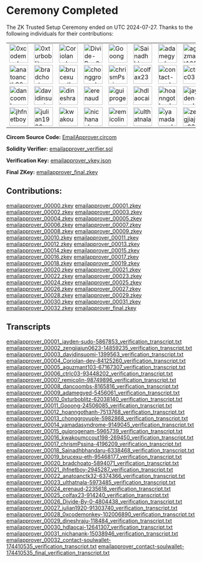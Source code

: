 # Ceremony Completed

The ZK Trusted Setup Ceremony ended on UTC 2024-07-27.
Thanks to the following individuals for their contributions:
<table>
  <tr>
    <td><img src="https://github.com/0xcodemonkey.png" width="50" height="50" alt="0xcodemonkey" /></td>
    <td><img src="https://github.com/0xturboblitz.png" width="50" height="50" alt="0xturboblitz" /></td>
    <td><img src="https://github.com/Coriolan-dev.png" width="50" height="50" alt="Coriolan-dev" /></td>
    <td><img src="https://github.com/Divide-By-0.png" width="50" height="50" alt="Divide-By-0" /></td>
    <td><img src="https://github.com/Gooong.png" width="50" height="50" alt="Gooong" /></td>
    <td><img src="https://github.com/Sainadhbhandaru.png" width="50" height="50" alt="Sainadhbhandaru" /></td>
    <td><img src="https://github.com/adamegyed.png" width="50" height="50" alt="adamegyed" /></td>
    <td><img src="https://github.com/aguzmant103.png" width="50" height="50" alt="aguzmant103" /></td>
  </tr>
  <tr>
    <td><img src="https://github.com/anatoanctk32.png" width="50" height="50" alt="anatoanctk32" /></td>
    <td><img src="https://github.com/bradchoato.png" width="50" height="50" alt="bradchoato" /></td>
    <td><img src="https://github.com/brucexu-eth.png" width="50" height="50" alt="brucexu-eth" /></td>
    <td><img src="https://github.com/chonggrovuple.png" width="50" height="50" alt="chonggrovuple" /></td>
    <td><img src="https://github.com/chrismPssina.png" width="50" height="50" alt="chrismPssina" /></td>
    <td><img src="https://github.com/colfax23.png" width="50" height="50" alt="colfax23" /></td>
    <td><img src="https://github.com/contact-soulwallet.png" width="50" height="50" alt="contact-soulwallet" /></td>
    <td><img src="https://github.com/ctrlc03.png" width="50" height="50" alt="ctrlc03" /></td>
  </tr>
  <tr>
    <td><img src="https://github.com/dancoombs.png" width="50" height="50" alt="dancoombs" /></td>
    <td><img src="https://github.com/davidinsuomi.png" width="50" height="50" alt="davidinsuomi" /></td>
    <td><img src="https://github.com/dineshraju.png" width="50" height="50" alt="dineshraju" /></td>
    <td><img src="https://github.com/erenaud.png" width="50" height="50" alt="erenaud" /></td>
    <td><img src="https://github.com/guiprogenam.png" width="50" height="50" alt="guiprogenam" /></td>
    <td><img src="https://github.com/hdlaocai.png" width="50" height="50" alt="hdlaocai" /></td>
    <td><img src="https://github.com/hoanngothanh.png" width="50" height="50" alt="hoanngothanh" /></td>
    <td><img src="https://github.com/jayden-sudo.png" width="50" height="50" alt="jayden-sudo" /></td>
  </tr>
  <tr>
    <td><img src="https://github.com/jhfnetboy.png" width="50" height="50" alt="jhfnetboy" /></td>
    <td><img src="https://github.com/julian1920.png" width="50" height="50" alt="julian1920" /></td>
    <td><img src="https://github.com/kwakoumccout198.png" width="50" height="50" alt="kwakoumccout198" /></td>
    <td><img src="https://github.com/nichanank.png" width="50" height="50" alt="nichanank" /></td>
    <td><img src="https://github.com/remicolin.png" width="50" height="50" alt="remicolin" /></td>
    <td><img src="https://github.com/ulthatnala.png" width="50" height="50" alt="ulthatnala" /></td>
    <td><img src="https://github.com/yamadasyndrome.png" width="50" height="50" alt="yamadasyndrome" /></td>
    <td><img src="https://github.com/zengjiajun0623.png" width="50" height="50" alt="zengjiajun0623" /></td>
  </tr>
</table>


**Circom Source Code:** [EmailApprover.circom](https://github.com/SoulWallet/email-approver/blob/30ca27e58dcc261aa3aafad2603124157783b640/packages/circuits/EmailApprover.circom)

**Solidity Verifier:** [emailapprover_verifier.sol](emailapprover_verifier.sol)

**Verification Key:** [emailapprover_vkey.json](emailapprover_vkey.json)

**Final ZKey:** [emailapprover_final.zkey](https://emailapprover-ph2-ceremony.s3.amazonaws.com/circuits/emailapprover/contributions/emailapprover_final.zkey)


## Contributions:
[emailapprover_00000.zkey](https://emailapprover-ph2-ceremony.s3.amazonaws.com/circuits/emailapprover/contributions/emailapprover_00000.zkey)
[emailapprover_00001.zkey](https://emailapprover-ph2-ceremony.s3.amazonaws.com/circuits/emailapprover/contributions/emailapprover_00001.zkey)
[emailapprover_00002.zkey](https://emailapprover-ph2-ceremony.s3.amazonaws.com/circuits/emailapprover/contributions/emailapprover_00002.zkey)
[emailapprover_00003.zkey](https://emailapprover-ph2-ceremony.s3.amazonaws.com/circuits/emailapprover/contributions/emailapprover_00003.zkey)
[emailapprover_00004.zkey](https://emailapprover-ph2-ceremony.s3.amazonaws.com/circuits/emailapprover/contributions/emailapprover_00004.zkey)
[emailapprover_00005.zkey](https://emailapprover-ph2-ceremony.s3.amazonaws.com/circuits/emailapprover/contributions/emailapprover_00005.zkey)
[emailapprover_00006.zkey](https://emailapprover-ph2-ceremony.s3.amazonaws.com/circuits/emailapprover/contributions/emailapprover_00006.zkey)
[emailapprover_00007.zkey](https://emailapprover-ph2-ceremony.s3.amazonaws.com/circuits/emailapprover/contributions/emailapprover_00007.zkey)
[emailapprover_00008.zkey](https://emailapprover-ph2-ceremony.s3.amazonaws.com/circuits/emailapprover/contributions/emailapprover_00008.zkey)
[emailapprover_00009.zkey](https://emailapprover-ph2-ceremony.s3.amazonaws.com/circuits/emailapprover/contributions/emailapprover_00009.zkey)
[emailapprover_00010.zkey](https://emailapprover-ph2-ceremony.s3.amazonaws.com/circuits/emailapprover/contributions/emailapprover_00010.zkey)
[emailapprover_00011.zkey](https://emailapprover-ph2-ceremony.s3.amazonaws.com/circuits/emailapprover/contributions/emailapprover_00011.zkey)
[emailapprover_00012.zkey](https://emailapprover-ph2-ceremony.s3.amazonaws.com/circuits/emailapprover/contributions/emailapprover_00012.zkey)
[emailapprover_00013.zkey](https://emailapprover-ph2-ceremony.s3.amazonaws.com/circuits/emailapprover/contributions/emailapprover_00013.zkey)
[emailapprover_00014.zkey](https://emailapprover-ph2-ceremony.s3.amazonaws.com/circuits/emailapprover/contributions/emailapprover_00014.zkey)
[emailapprover_00015.zkey](https://emailapprover-ph2-ceremony.s3.amazonaws.com/circuits/emailapprover/contributions/emailapprover_00015.zkey)
[emailapprover_00016.zkey](https://emailapprover-ph2-ceremony.s3.amazonaws.com/circuits/emailapprover/contributions/emailapprover_00016.zkey)
[emailapprover_00017.zkey](https://emailapprover-ph2-ceremony.s3.amazonaws.com/circuits/emailapprover/contributions/emailapprover_00017.zkey)
[emailapprover_00018.zkey](https://emailapprover-ph2-ceremony.s3.amazonaws.com/circuits/emailapprover/contributions/emailapprover_00018.zkey)
[emailapprover_00019.zkey](https://emailapprover-ph2-ceremony.s3.amazonaws.com/circuits/emailapprover/contributions/emailapprover_00019.zkey)
[emailapprover_00020.zkey](https://emailapprover-ph2-ceremony.s3.amazonaws.com/circuits/emailapprover/contributions/emailapprover_00020.zkey)
[emailapprover_00021.zkey](https://emailapprover-ph2-ceremony.s3.amazonaws.com/circuits/emailapprover/contributions/emailapprover_00021.zkey)
[emailapprover_00022.zkey](https://emailapprover-ph2-ceremony.s3.amazonaws.com/circuits/emailapprover/contributions/emailapprover_00022.zkey)
[emailapprover_00023.zkey](https://emailapprover-ph2-ceremony.s3.amazonaws.com/circuits/emailapprover/contributions/emailapprover_00023.zkey)
[emailapprover_00024.zkey](https://emailapprover-ph2-ceremony.s3.amazonaws.com/circuits/emailapprover/contributions/emailapprover_00024.zkey)
[emailapprover_00025.zkey](https://emailapprover-ph2-ceremony.s3.amazonaws.com/circuits/emailapprover/contributions/emailapprover_00025.zkey)
[emailapprover_00026.zkey](https://emailapprover-ph2-ceremony.s3.amazonaws.com/circuits/emailapprover/contributions/emailapprover_00026.zkey)
[emailapprover_00027.zkey](https://emailapprover-ph2-ceremony.s3.amazonaws.com/circuits/emailapprover/contributions/emailapprover_00027.zkey)
[emailapprover_00028.zkey](https://emailapprover-ph2-ceremony.s3.amazonaws.com/circuits/emailapprover/contributions/emailapprover_00028.zkey)
[emailapprover_00029.zkey](https://emailapprover-ph2-ceremony.s3.amazonaws.com/circuits/emailapprover/contributions/emailapprover_00029.zkey)
[emailapprover_00030.zkey](https://emailapprover-ph2-ceremony.s3.amazonaws.com/circuits/emailapprover/contributions/emailapprover_00030.zkey)
[emailapprover_00031.zkey](https://emailapprover-ph2-ceremony.s3.amazonaws.com/circuits/emailapprover/contributions/emailapprover_00031.zkey)
[emailapprover_00032.zkey](https://emailapprover-ph2-ceremony.s3.amazonaws.com/circuits/emailapprover/contributions/emailapprover_00032.zkey)
[emailapprover_final.zkey](https://emailapprover-ph2-ceremony.s3.amazonaws.com/circuits/emailapprover/contributions/emailapprover_final.zkey)


## Transcripts

[emailapprover_00001_jayden-sudo-5867853_verification_transcript.txt](transcripts/emailapprover_00001_jayden-sudo-5867853_verification_transcript.txt)
[emailapprover_00002_zengjiajun0623-14859235_verification_transcript.txt](transcripts/emailapprover_00002_zengjiajun0623-14859235_verification_transcript.txt)
[emailapprover_00003_davidinsuomi-1399563_verification_transcript.txt](transcripts/emailapprover_00003_davidinsuomi-1399563_verification_transcript.txt)
[emailapprover_00004_Coriolan-dev-84125260_verification_transcript.txt](transcripts/emailapprover_00004_Coriolan-dev-84125260_verification_transcript.txt)
[emailapprover_00005_aguzmant103-67167307_verification_transcript.txt](transcripts/emailapprover_00005_aguzmant103-67167307_verification_transcript.txt)
[emailapprover_00006_ctrlc03-93448202_verification_transcript.txt](transcripts/emailapprover_00006_ctrlc03-93448202_verification_transcript.txt)
[emailapprover_00007_remicolin-98749896_verification_transcript.txt](transcripts/emailapprover_00007_remicolin-98749896_verification_transcript.txt)
[emailapprover_00008_dancoombs-8165816_verification_transcript.txt](transcripts/emailapprover_00008_dancoombs-8165816_verification_transcript.txt)
[emailapprover_00009_adamegyed-5456061_verification_transcript.txt](transcripts/emailapprover_00009_adamegyed-5456061_verification_transcript.txt)
[emailapprover_00010_0xturboblitz-62038140_verification_transcript.txt](transcripts/emailapprover_00010_0xturboblitz-62038140_verification_transcript.txt)
[emailapprover_00011_Gooong-24506085_verification_transcript.txt](transcripts/emailapprover_00011_Gooong-24506085_verification_transcript.txt)
[emailapprover_00012_hoanngothanh-7513768_verification_transcript.txt](transcripts/emailapprover_00012_hoanngothanh-7513768_verification_transcript.txt)
[emailapprover_00013_chonggrovuple-5982868_verification_transcript.txt](transcripts/emailapprover_00013_chonggrovuple-5982868_verification_transcript.txt)
[emailapprover_00014_yamadasyndrome-9149045_verification_transcript.txt](transcripts/emailapprover_00014_yamadasyndrome-9149045_verification_transcript.txt)
[emailapprover_00015_guiprogenam-5965739_verification_transcript.txt](transcripts/emailapprover_00015_guiprogenam-5965739_verification_transcript.txt)
[emailapprover_00016_kwakoumccout198-269450_verification_transcript.txt](transcripts/emailapprover_00016_kwakoumccout198-269450_verification_transcript.txt)
[emailapprover_00017_chrismPssina-4196209_verification_transcript.txt](transcripts/emailapprover_00017_chrismPssina-4196209_verification_transcript.txt)
[emailapprover_00018_Sainadhbhandaru-6338468_verification_transcript.txt](transcripts/emailapprover_00018_Sainadhbhandaru-6338468_verification_transcript.txt)
[emailapprover_00019_brucexu-eth-95468177_verification_transcript.txt](transcripts/emailapprover_00019_brucexu-eth-95468177_verification_transcript.txt)
[emailapprover_00020_bradchoato-5894071_verification_transcript.txt](transcripts/emailapprover_00020_bradchoato-5894071_verification_transcript.txt)
[emailapprover_00021_jhfnetboy-2945287_verification_transcript.txt](transcripts/emailapprover_00021_jhfnetboy-2945287_verification_transcript.txt)
[emailapprover_00022_anatoanctk32-6374366_verification_transcript.txt](transcripts/emailapprover_00022_anatoanctk32-6374366_verification_transcript.txt)
[emailapprover_00023_ulthatnala-5973485_verification_transcript.txt](transcripts/emailapprover_00023_ulthatnala-5973485_verification_transcript.txt)
[emailapprover_00024_erenaud-2235618_verification_transcript.txt](transcripts/emailapprover_00024_erenaud-2235618_verification_transcript.txt)
[emailapprover_00025_colfax23-914240_verification_transcript.txt](transcripts/emailapprover_00025_colfax23-914240_verification_transcript.txt)
[emailapprover_00026_Divide-By-0-4804438_verification_transcript.txt](transcripts/emailapprover_00026_Divide-By-0-4804438_verification_transcript.txt)
[emailapprover_00027_julian1920-91303740_verification_transcript.txt](transcripts/emailapprover_00027_julian1920-91303740_verification_transcript.txt)
[emailapprover_00028_0xcodemonkey-102006890_verification_transcript.txt](transcripts/emailapprover_00028_0xcodemonkey-102006890_verification_transcript.txt)
[emailapprover_00029_dineshraju-118484_verification_transcript.txt](transcripts/emailapprover_00029_dineshraju-118484_verification_transcript.txt)
[emailapprover_00030_hdlaocai-12641307_verification_transcript.txt](transcripts/emailapprover_00030_hdlaocai-12641307_verification_transcript.txt)
[emailapprover_00031_nichanank-15038946_verification_transcript.txt](transcripts/emailapprover_00031_nichanank-15038946_verification_transcript.txt)
[emailapprover_00032_contact-soulwallet-174410535_verification_transcript.txt](transcripts/emailapprover_00032_contact-soulwallet-174410535_verification_transcript.txt)
[emailapprover_contact-soulwallet-174410535_final_verification_transcript.txt](transcripts/emailapprover_contact-soulwallet-174410535_final_verification_transcript.txt)

